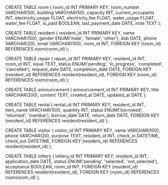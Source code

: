 
CREATE TABLE room (
    room_id INT PRIMARY KEY,
    room_number VARCHAR(50),
    building VARCHAR(50),
    capacity INT,
    current_occupants INT,
    electricity_usage FLOAT,
    electricity_fee FLOAT,
    water_usage FLOAT,
    water_fee FLOAT,
    is_paid BOOLEAN,
    last_payment_date DATE,
    note TEXT
);


CREATE TABLE resident (
    resident_id INT PRIMARY KEY,
    name VARCHAR(100),
    gender ENUM('male', 'female', 'other'),
    dob DATE,
    phone VARCHAR(20),
    email VARCHAR(100),
    room_id INT,
    FOREIGN KEY (room_id) REFERENCES room(room_id)
);


CREATE TABLE repair (
    repair_id INT PRIMARY KEY,
    resident_id INT,
    room_id INT,
    issue TEXT,
    status ENUM('pending', 'in_progress', 'completed', 'cancelled'),
    request_date DATE,
    completion_date DATE,
    FOREIGN KEY (resident_id) REFERENCES resident(resident_id),
    FOREIGN KEY (room_id) REFERENCES room(room_id)
);


CREATE TABLE announcement (
    announcement_id INT PRIMARY KEY,
    title VARCHAR(200),
    content TEXT,
    created_at DATE,
    updated_at DATE
);


CREATE TABLE rental (
    rental_id INT PRIMARY KEY,
    resident_id INT,
    item_name VARCHAR(100),
    quantity INT,
    status ENUM('borrowed', 'returned', 'overdue'),
    borrow_date DATE,
    return_date DATE,
    FOREIGN KEY (resident_id) REFERENCES resident(resident_id)
);


CREATE TABLE visitor (
    visitor_id INT PRIMARY KEY,
    name VARCHAR(100),
    phone VARCHAR(20),
    purpose TEXT,
    resident_id INT,
    check_in DATETIME,
    check_out DATETIME,
    FOREIGN KEY (resident_id) REFERENCES resident(resident_id)
);

CREATE TABLE lottery (
    lottery_id INT PRIMARY KEY,
    resident_id INT,
    application_date DATE,
    status ENUM('pending', 'selected', 'not_selected'),
    acceptance BOOLEAN,
    room_id INT,
    FOREIGN KEY (resident_id) REFERENCES resident(resident_id),
    FOREIGN KEY (room_id) REFERENCES room(room_id)
);
